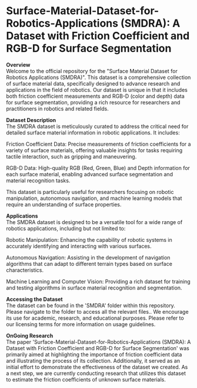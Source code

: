 # Surface-Material-Dataset-for-Robotics-Applications (SMDRA): A Dataset with Friction Coefficient and RGB-D for Surface Segmentation

**Overview**  
Welcome to the official repository for the "Surface Material Dataset for Robotics Applications (SMDRA)". This dataset is a comprehensive collection of surface material data, specifically designed to advance research and applications in the field of robotics. Our dataset is unique in that it includes both friction coefficient measurements and RGB-D (color and depth) data for surface segmentation, providing a rich resource for researchers and practitioners in robotics and related fields.

**Dataset Description**  
The SMDRA dataset is meticulously curated to address the critical need for detailed surface material information in robotic applications. It includes:

Friction Coefficient Data: Precise measurements of friction coefficients for a variety of surface materials, offering valuable insights for tasks requiring tactile interaction, such as gripping and maneuvering.

RGB-D Data: High-quality RGB (Red, Green, Blue) and Depth information for each surface material, enabling advanced surface segmentation and material recognition tasks.

This dataset is particularly useful for researchers focusing on robotic manipulation, autonomous navigation, and machine learning models that require an understanding of surface properties.

**Applications**  
The SMDRA dataset is designed to be a versatile tool for a wide range of robotics applications, including but not limited to:

Robotic Manipulation: Enhancing the capability of robotic systems in accurately identifying and interacting with various surfaces.

Autonomous Navigation: Assisting in the development of navigation algorithms that can adapt to different terrain types based on surface characteristics.

Machine Learning and Computer Vision: Providing a rich dataset for training and testing algorithms in surface material recognition and segmentation.

**Accessing the Dataset**  
The dataset can be found in the 'SMDRA' folder within this repository. Please navigate to the folder to access all the relevant files.. We encourage its use for academic, research, and educational purposes. Please refer to our licensing terms for more information on usage guidelines.

**OnGoing Research**  
The paper 'Surface-Material-Dataset-for-Robotics-Applications (SMDRA): A Dataset with Friction Coefficient and RGB-D for Surface Segmentation' was primarily aimed at highlighting the importance of friction coefficient data and illustrating the process of its collection. Additionally, it served as an initial effort to demonstrate the effectiveness of the dataset we created. As a next step, we are currently conducting research that utilizes this dataset to estimate the friction coefficients of unknown surface materials.
